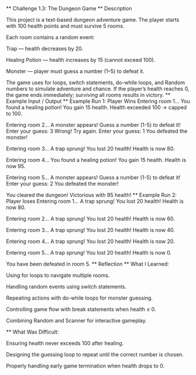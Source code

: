 ** Challenge 1.3: The Dungeon Game
** Description

This project is a text-based dungeon adventure game. The player starts with 100 health points and must survive 5 rooms.

Each room contains a random event:

Trap — health decreases by 20.

Healing Potion — health increases by 15 (cannot exceed 100).

Monster — player must guess a number (1–5) to defeat it.

The game uses for loops, switch statements, do-while loops, and Random numbers to simulate adventure and chance. If the player’s health reaches 0, the game ends immediately; surviving all rooms results in victory.
** Example Input / Output
**  Example Run 1: Player Wins
Entering room 1...
You found a healing potion! You gain 15 health.
Health exceeded 100 -> capped to 100.

Entering room 2...
A monster appears! Guess a number (1-5) to defeat it!
Enter your guess: 3
Wrong! Try again.
Enter your guess: 1
You defeated the monster!

Entering room 3...
A trap sprung! You lost 20 health!
Health is now 80.

Entering room 4...
You found a healing potion! You gain 15 health.
Health is now 95.

Entering room 5...
A monster appears! Guess a number (1-5) to defeat it!
Enter your guess: 2
You defeated the monster!

You cleared the dungeon! Victorious with 95 health!
** Example Run 2: Player loses
Entering room 1...
A trap sprung! You lost 20 health!
Health is now 80.

Entering room 2...
A trap sprung! You lost 20 health!
Health is now 60.

Entering room 3...
A trap sprung! You lost 20 health!
Health is now 40.

Entering room 4...
A trap sprung! You lost 20 health!
Health is now 20.

Entering room 5...
A trap sprung! You lost 20 health!
Health is now 0.

You have been defeated in room 5.
** Reflection
** What I Learned:

Using for loops to navigate multiple rooms.

Handling random events using switch statements.

Repeating actions with do-while loops for monster guessing.

Controlling game flow with break statements when health ≤ 0.

Combining Random and Scanner for interactive gameplay.

** What Was Difficult:

Ensuring health never exceeds 100 after healing.

Designing the guessing loop to repeat until the correct number is chosen.

Properly handling early game termination when health drops to 0.

